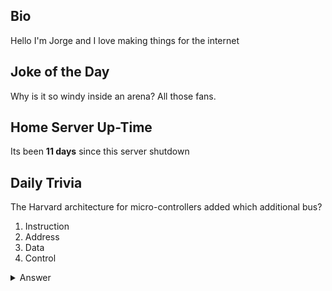 ## Bio

Hello I'm Jorge and I love making things for the internet

## Joke of the Day

Why is it so windy inside an arena? All those fans.

## Home Server Up-Time

Its been **11 days** since this server shutdown


## Daily Trivia

The Harvard architecture for micro-controllers added which additional bus?
 1. Instruction
 2. Address
 3. Data
 4. Control

<details>
  <summary>Answer</summary>
  Instruction
</details>
